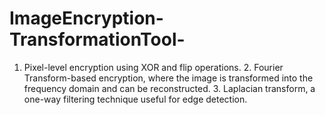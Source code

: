 # ImageEncryption-TransformationTool-
1. Pixel-level encryption using XOR and flip operations.  2. Fourier Transform-based encryption, where the  image is transformed into the frequency domain and  can be reconstructed.  3. Laplacian transform, a one-way filtering technique  useful for edge detection. 
